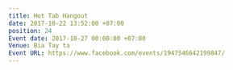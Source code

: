```yaml
---
title: Hot Tab Hangout
date: 2017-10-22 13:52:00 +07:00
position: 24
Event date: 2017-10-27 00:00:00 +07:00
Venue: Bia Tay ta
Event URL: https://www.facebook.com/events/1947546642199847/
---
```


